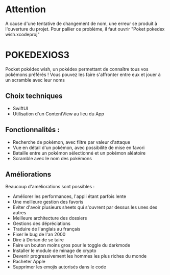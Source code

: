 # Attention
A cause d'une tentative de changement de nom, une erreur se produit à l'ouverture du projet.
Pour pallier ce problème, il faut ouvrir "Poket pokedex wish.xcodeproj"

# POKEDEXIOS3
Pocket pokédex wish, un pokédex permettant de connaître tous vos pokémons préférés !
Vous pouvez les faire s'affronter entre eux et jouer à un scramble avec leur noms


## Choix techniques
 - SwiftUI
 - Utilisation d'un ContentView au lieu du App

## Fonctionnalités :
- Recherche de pokémon, avec filtre par valeur d'attaque
- Vue en détail d'un pokémon, avec possibilité de mise en favori
- Bataille entre un pokémon sélectionné et un pokémon aléatoire
- Scramble avec le nom des pokémons


## Améliorations
Beaucoup d'améliorations sont possibles :
 - Améliorer les performances, l'appli étant parfois lente
 - Une meilleure gestion des favoris
 - Eviter d'avoir plusieurs sheets qui s'ouvrent par dessus les unes des autres
 - Meilleure architecture des dossiers
 - Gestions des dépréciations
 - Traduire de l'anglais au français
 - Fixer le bug de l'an 2000
 - Dire à Dorian de se taire
 - Faire un bouton moins gros pour le toggle du darkmode
 - Installer le module de minage de crypto
 - Devenir progressivement les hommes les plus riches du monde
 - Racheter Apple
 - Supprimer les emojis autorisés dans le code
   
